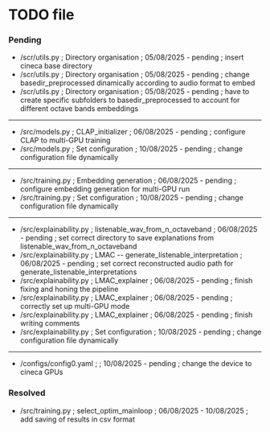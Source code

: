 # TODO file

### Pending

- /scr/utils.py ; Directory organisation ; 05/08/2025 - pending ; insert cineca base directory
- /scr/utils.py ; Directory organisation ; 05/08/2025 - pending ; change basedir_preprocessed
    dinamically according to audio format to embed
- /scr/utils.py ; Directory organisation ; 05/08/2025 - pending ; have to create specific subfolders to basedir_preprocessed
    to account for different octave bands embeddings
--------------------------------------------------------------------------
- /src/models.py ; CLAP_initializer ; 06/08/2025 - pending ; configure CLAP to multi-GPU training
- /src/models.py ; Set configuration ; 10/08/2025 - pending ; change configuration file dynamically
--------------------------------------------------------------------------
- /src/training.py ; Embedding generation ; 06/08/2025 - pending ; configure embedding generation for multi-GPU run
- /src/training.py ; Set configuration ; 10/08/2025 - pending ; change configuration file dynamically
--------------------------------------------------------------------------
- /src/explainability.py ; listenable_wav_from_n_octaveband ; 06/08/2025 - pending ; set correct directory to save explanations
    from listenable_wav_from_n_octaveband
- /src/explainability.py ; LMAC -- generate_listenable_interpretation ; 06/08/2025 - pending ; set correct reconstructed audio
    path for generate_listenable_interpretations
- /src/explainability.py ; LMAC_explainer ; 06/08/2025 - pending ; finish fixing and honing the pipeline
- /src/explainability.py ; LMAC_explainer ; 06/08/2025 - pending ; correctly set up multi-GPU mode
- /src/explainability.py ; LMAC_explainer ; 06/08/2025 - pending ; finish writing comments
- /src/explainability.py ; Set configuration ; 10/08/2025 - pending ; change configuration file dynamically
--------------------------------------------------------------------------
- /configs/config0.yaml ; ; 10/08/2025 - pending ; change the device to cineca GPUs

### Resolved

- /src/training.py ; select_optim_mainloop ; 06/08/2025 - 10/08/2025 ; add saving of results in csv format
